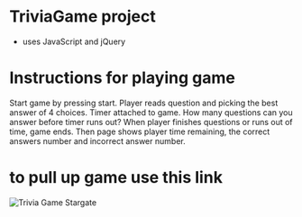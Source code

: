 # TriviaGame project 
* uses JavaScript and jQuery

# Instructions for playing game
Start game by pressing start.
Player reads question and picking the best answer of 4 choices.
Timer attached to game. How many questions can you answer before timer runs out?
When player finishes questions or runs out of time, game ends. 
Then page shows player time remaining, the correct answers number and incorrect answer number.

# to pull up game use this link 
![Trivia Game Stargate](https://clark1472.github.io/TriviaGame/)

